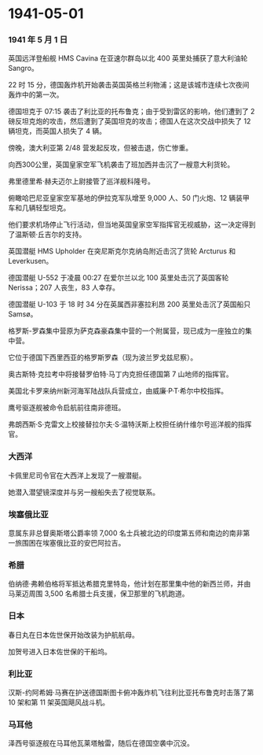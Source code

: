 # 1941-05-01

### 1941 年 5 月 1 日

英国远洋登船舰 HMS Cavina 在亚速尔群岛以北 400 英里处捕获了意大利油轮
Sangro。

22 时 15
分，德国轰炸机开始袭击英国英格兰利物浦；这是该城市连续七次夜间轰炸中的第一次。

德国坦克于 07:15 袭击了利比亚的托布鲁克；由于受到雷区的影响，他们遭到了
2 磅反坦克炮的攻击，然后遭到了英国坦克的攻击；德国人在这次交战中损失了
12 辆坦克，而英国人损失了 4 辆。

傍晚，澳大利亚第 2/48 营发起反攻，但被击退，伤亡惨重。

向西300公里，英国皇家空军飞机袭击了班加西并击沉了一艘意大利货轮。

弗里德里希·赫夫迈尔上尉接管了巡洋舰科隆号。

俯瞰哈巴尼亚皇家空军基地的伊拉克军队增至 9,000 人、50 门火炮、12
辆装甲车和几辆轻型坦克。

他们要求机场停止飞行活动，但当地英国皇家空军指挥官无视威胁，这一决定得到了温斯顿·丘吉尔的支持。

英国潜艇 HMS Upholder 在突尼斯克尔克纳岛附近击沉了货轮 Arcturus 和
Leverkusen。

德国潜艇 U-552 于凌晨 00:27 在爱尔兰以北 100 英里处击沉了英国客轮
Nerissa；207 人丧生，83 人幸存。

德国潜艇 U-103 于 18 时 34 分在英属西非塞拉利昂 200 英里处击沉了英国船只
Samsø。

格罗斯-罗森集中营原为萨克森豪森集中营的一个附属营，现已成为一座独立的集中营。

它位于德国下西里西亚的格罗斯罗森（现为波兰罗戈兹尼察）。

奥古斯特·克拉考中将接替罗伯特·马丁内克担任德国第 7 山地师的指挥官。

美国北卡罗来纳州新河海军陆战队兵营成立，由威廉·P·T·希尔中校指挥。

鹰号驱逐舰被命令启航前往南非德班。

弗朗西斯·S·克雷文上校接替拉尔夫·S·温特沃斯上校担任纳什维尔号巡洋舰的指挥官。

### 大西洋

卡佩里尼司令官在大西洋上发现了一艘潜艇。

她潜入潜望镜深度并与另一艘船失去了视觉联系。

### 埃塞俄比亚

意属东非总督奥斯塔公爵率领 7,000
名士兵被北边的印度第五师和南边的南非第一旅围困在埃塞俄比亚的安巴阿拉吉。

### 希腊

伯纳德·弗赖伯格将军抵达希腊克里特岛，他计划在那里集中他的新西兰师，并由马莱迈周围
3,500 名希腊士兵支援，保卫那里的飞机跑道。

### 日本

春日丸在日本佐世保开始改装为护航航母。

加贺号进入日本佐世保的干船坞。

### 利比亚

汉斯-约阿希姆·马赛在护送德国斯图卡俯冲轰炸机飞往利比亚托布鲁克时击落了第
10 架和第 11 架英国飓风战斗机。

### 马耳他

泽西号驱逐舰在马耳他瓦莱塔触雷，随后在德国空袭中沉没。